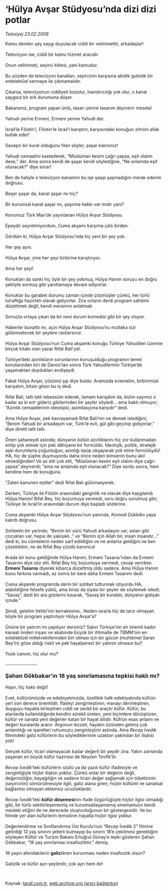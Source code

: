 # ‘Hülya Avşar Stüdyosu’nda dizi dizi potlar

*Telesiyej 23.02.2009*

<div class="taraf_structure_2col_1zq">
<div class="margen_n">



 <p>Kamu denilen şey saygı duyulacak ciddi bir velinimettir, arkadaşlar! <br/><br/>Televizyon ise, ciddi bir kamu hizmet aracıdır. <br/><br/>Onun velinimeti, seyirci kitlesi, yani kamudur. <br/><br/>Bu yüzden de televizyon kanalları, seyircinin karşısına abidik gubidik bir entelektüel sermaye ile çıkmamalıdır. <br/><br/>Çıkarsa, televizyonun ciddiyeti bozulur, inandırıcılığı yok olur, o kanal saygısız bir erk durumuna düşer. <br/><br/>Bakarsınız, program yapan ünlü, tasarı yerine tasarım deyiverir mesela! <br/><br/>Yahudi yerine Ermeni, Ermeni yerine Yahudi der. <br/><br/>İsrail’le Filistin’i, Filistin’le İsrail’i karıştırır, karşısındaki konuğun zihnini allak bullak eder! <br/><br/>Savaşın bir kural olduğunu filan söyler, şaşar kalırsınız! <br/><br/>Yahudi cemaatini kastederek, “Müslüman kesim çağrı yapsa, eşit olalım dese,” der. Ama sonra kendi de şaşar kendi söylediğine, “Ne anlamda eşit olunacak?” diye sorar! <br/><br/>Ben de haliyle o televizyon kanalının bu işe şaşıp şaşmadığını merak ederim doğrusu. <br/><br/>Beşer şaşar da, kanal şaşar mı hiç? <br/><br/>Bir kurumsal kanal şaşar mı, şaşırma hakkı var mıdır yani? <br/><br/>Konumuz Türk Max’de yayınlanan <i>Hülya Avşar Stüdyosu</i>. <br/><br/>Epeydir seyretmiyordum, Cuma akşamı karşıma çıktı birden. <br/><br/>Gördüm ki, Hülya Avşar Stüdyosu’nda hiç yeni bir şey yok. <br/><br/>Her şey aynı. <br/><br/>Hülya Avşar, yine her şeyi birbirine karıştırıyor. <br/><br/>Ama her şeyi! <br/><br/>Konukları da sanki hiç öyle bir şey yokmuş, Hülya Hanım soruyu en doğru şekliyle sormuş gibi yanıtlamaya devam ediyorlar. <br/><br/>Konuklar bu garabet durumu zaman içinde çözmüşler çünkü, her türlü tuhaflığa hazırlıklı olarak geliyorlar. Zira onların derdi program sahibini düzeltmek değil, kendi meramını anlatmak. <br/><br/>Sonuçta ortaya çıkan da bir nevi durum komedisi gibi bir şey oluyor. <br/><br/>Haberler bunalttı mı, açın Hülya Avşar Stüdyosu’nu mutlaka sizi gülümsetecek bir şeylere rastlarsınız. <br/><br/>Hülya Avşar Stüdyosu’nun Cuma akşamki konuğu Türkiye Yahudileri üzerine birçok kitabı olan yazar Rıfat Bali’ydi. <br/><br/>Türkiye’deki azınlıkların sorunlarının konuşulduğu programın temel konularından biri de Davos’tan sonra Türk Yahudilerinin Türkiye’de yaşamaktan duydukları endişeydi. <br/><br/>Fakat Hülya Avşar, çözümü şıp diye buldu: Aramızda evlenelim, birbirimize karışalım, bitsin gitsin bu iş dedi. <br/><br/>Rıfat Bali, tatlı tatlı tebessüm ederek, tamam karışalım da, bizim sayımız o kadar az ki erir gideriz gibilerinden bir şeyler söyledi... ama baktı olmuyor; “Azınlık cemaatlerinin ideolojisi, asimilasyona karşıdır” dedi. <br/><br/>Ama Hülya Avşar, pek kavrayamadı Rıfat Bali’nin ne demek istediğini; “Benim Yahudi bir arkadaşım var, Türk’le evli, gül gibi geçinip gidiyorlar,” diye diretti tatlı tatlı. <br/><br/>Öneri şahaneydi aslında; dünyanın bütün azınlıklarını hiç zor kullanmadan eritip yok etmek için pek dâhiyane bir formüldü. İdeolojik, politik, stratejik aşki durumlarla çoğunluğun, azınlığı öpüp okşayarak yok etme formülüydü! HA, hiç de şüphe duymuyordu daha önce neden kimsenin bunu akıl etmediğinden! Ve az etti çok etti, “Müslüman kesim eşit olalım diye çağrı yapsa” deyiverdi; “ama ne anlamda eşit olunacak?” Diye sordu sonra, hem kendine hem de konuğuna. <br/><br/>“Zaten kanunen eşitler” dedi Rıfat Bali gülümseyerek. <br/><br/>Derken, Türkiye ile Filistin arasındaki gerginlik ne olacak diye kaygılandı Hülya Hanım! Rıfat Bey, hiç bozuntuya vermedi, soru doğru sorulmuş gibi; Türkiye ile İsrail’in arasındaki durum diye başladı sözlerine. <br/><br/>Cuma akşamki Hülya Avşar Stüdyosu’nun yanında, <i>Komedi Dükkânı</i> yaya kalırdı doğrusu. <br/><br/>Sohbetin bir yerinde; “Benim bir sürü Yahudi arkadaşım var, aslan gibi çocukları var, hepsi de yakışıklı..” ve “Benim için Allah bir, insan insandır...” dedi ki, bu cümlelerin neden sarf edildiğini ve ne anlama geldiğini ne ben çözebildim, ne de Rıfat Bey çözdü kanımca! <br/><br/>Arada bir konu geldiğinde Hülya Hanım, Ermeni Tasarısı’ndan da Ermeni Tasarımı diye söz etti. Rıfat Bey hiç bozuntuya vermedi, cevap verirken <b>Ermeni Tasarısı</b> diyerek kibarca düzeltmiş oldu sadece. Ama Hülya Hanım bunu farkına varmadı, az sonra bir kere daha Ermeni Tasarımı dedi. <br/><br/>Cuma akşamki programda derin bir sohbet tutturmak istiyordu HA, alabildiğine felsefe yüklü, ama biraz da siyasi bir şeyler de söylemek istedi; “Savaş”, dedi bir ara gözlerini kısarak, “Savaş bir kuraldır, dünyanın gidişatı içinde.” <br/><br/>Şimdi, gelelim Vehbi’nin kerrakesine.. Neden ısrarla hiç de tarzı olmayan böyle bir program yaptırılıyor Hülya Avşar’a? <br/><br/>Ününe bir yatırım mı yapılıyor dersiniz? Sakın Türkiye’nin en önemli kadın kanaat önderi inşası ve akabinde büyük bir ihtimalle de TBMM’nin en entelektüel milletvekillerinden biri olması için bir gücün (muhtemel Saran Bey’in) göze aldığı riskli ve pek hayalperest bir yatırım olmasın bu? <br/><br/>Yook canıım, hiç olur mu? <br/><br/>---------------- <br/><br/><font size="4"><strong>Şahan Gökbakar’ın 18 yaş sınırlamasına tepkisi haklı mı?</strong></font> <br/><br/>Hayır, hiç haklı değil! <br/><br/>Evet, kültürümüzde ve edebiyatımızda, özellikle halk edebiyatında küfrün yeri son derece önemlidir. İfadeyi zenginleştiren, manayı derinleştiren, duyguyu hayatla birleştiren ciddi ve zevkli bir araçtır küfür. Küfür, bu alanlarda kullanıldığında kendini sürekli üreten, yeni biçimlere dönüştüren, kültür ve sanata yeni değerler katan bir hayat dilidir. Küfrün esas anlamı ve değeri buralarda aranır. Argonun lezzeti, hayatın özünden gelmiş çok anlamlılığı ve işaretleri ruhumuzu zenginleştirir aslında. Ama <i>Recep İvedik</i> filmindeki galiz küfürlerin bu söylediklerimle uzaktan yakından bir ilişkisi yok! <br/><br/>Gerçek küfür, ticari olamayacak kadar değerli bir şeydir zira. Yakın zamanda yaşanan en büyük küfür hazinesi de Neyzen Tevfik’tir.<i> <br/><br/>Recep İvedik</i>’teki küfürlerin sözlü ya da yazılı küfür ifadesiyle ve zenginliğiyle hiçbir ilişkisi yoktur. Çünkü onlar bir değerin değil, değersizliğin; bayağılığın ve sadece ticari değer sağlamak için tüketicinin (seyircinin) sömürülmesiyle ilgili, galiz alana giren; hiçbir kültürel ve sanatsal bağlantısı olmayan eklemsiz ucuzluklardır.<i> <br/><br/>Recep İvedik</i>’teki <b>küfür döşemesi</b>nin ifade özgürlüğüyle hiçbir ilgisi olmadığı gibi, bir türlü sektörleşememiş ve kurumsallaşamamış sinemamızın kendi mesleki etiğini de ne derecede oluşturduğunun bir göstergesidir. Ve bu filmde yer alan küfürlerin temsilinin hayatla hiçbir ilgisi yoktur. <br/><br/>Değerlendirme ve Sınıflandırma Üst Kurulu’nun “Recep İvedik 2” filmine getirdiği 13 yaş sınırını yeterli bulmayıp bu sınırın 18’e çekilmesi gerektiğini söyleyen Kültür ve Turizm Bakanı Ertuğrul Günay’a tepki gösteren Şahan Gökbakar, “18 yaş sınırlaması insafsızlıktır,” demiş. <br/><br/>18 yaşın altındakilerin <b>galiz</b>likten korunması neden insafsızlık olsun? <br/><br/>Galizlik ve küfür ayrı şeylerdir, çok ayrı hem de!</p>

<br/>


<div id="taraf_not">
</div>

</div>


</div>

Kaynak: [taraf.com.tr](http://www.taraf.com.tr:80/makale/4156.htm), [web.archive.org (arşiv bağlantısı)](http://web.archive.org/web/20090304152850/http://www.taraf.com.tr:80/makale/4156.htm)
